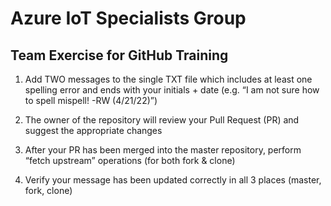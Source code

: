 # Azure IoT Specialists Group
## Team Exercise for GitHub Training

1. Add TWO messages to the single TXT file which includes at least one spelling error and ends with your initials + date
(e.g. “I am not sure how to spell mispell! -RW (4/21/22)”)

2. The owner of the repository will review your Pull Request (PR) and suggest the appropriate changes

3. After your PR has been merged into the master repository, perform “fetch upstream” operations (for both fork & clone)

4. Verify your message has been updated correctly in all 3 places (master, fork, clone)
